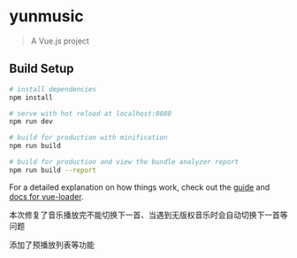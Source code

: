 # yunmusic

> A Vue.js project

## Build Setup

``` bash
# install dependencies
npm install

# serve with hot reload at localhost:8080
npm run dev

# build for production with minification
npm run build

# build for production and view the bundle analyzer report
npm run build --report
```

For a detailed explanation on how things work, check out the [guide](http://vuejs-templates.github.io/webpack/) and [docs for vue-loader](http://vuejs.github.io/vue-loader).


本次修复了音乐播放完不能切换下一首、当遇到无版权音乐时会自动切换下一首等问题

添加了预播放列表等功能
